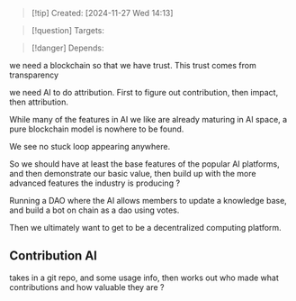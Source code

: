 
>[!tip] Created: [2024-11-27 Wed 14:13]

>[!question] Targets: 

>[!danger] Depends: 

we need a blockchain so that we have trust.  This trust comes from transparency 

we need AI to do attribution.  First to figure out contribution, then impact, then attribution.

While many of the features in AI we like are already maturing in AI space, a pure blockchain model is nowhere to be found.

We see no stuck loop appearing anywhere.

So we should have at least the base features of the popular AI platforms, and then demonstrate our basic value, then build up with the more advanced features the industry is producing ?

Running a DAO where the AI allows members to update a knowledge base, and build a bot on chain as a dao using votes.

Then we ultimately want to get to be a decentralized computing platform.

## Contribution AI
takes in a git repo, and some usage info, then works out who made what contributions and how valuable they are ?